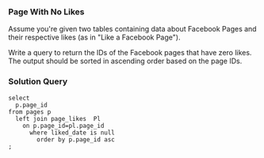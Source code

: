 ###  Page With No Likes
Assume you're given two tables containing data about Facebook Pages and their respective likes (as in "Like a Facebook Page").

Write a query to return the IDs of the Facebook pages that have zero likes. The output should be sorted in ascending order based on the page IDs.

### Solution Query

```
select 
  p.page_id
from pages p 
  left join page_likes  Pl 
    on p.page_id=pl.page_id
      where liked_date is null
        order by p.page_id asc
;
```


